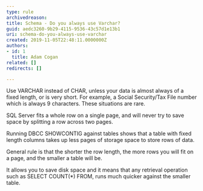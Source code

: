 ```yaml
---
type: rule
archivedreason: 
title: Schema - Do you always use Varchar?
guid: aedc3260-9b29-4115-9536-43c57d1e13b1
uri: schema-do-you-always-use-varchar
created: 2019-11-05T22:48:11.0000000Z
authors:
- id: 1
  title: Adam Cogan
related: []
redirects: []

---
```


Use VARCHAR instead of CHAR, unless your data is almost always of a fixed length, or is very short. For example, a Social Security/Tax File number which is always 9 characters. These situations are rare.

SQL Server fits a whole row on a single page, and will never try to save space by splitting a row across two pages.

Running DBCC SHOWCONTIG against tables shows that a table with fixed length columns takes up less pages of storage space to store rows of data.

General rule is that the shorter the row length, the more rows you will fit on a page, and the smaller a table will be.

It allows you to save disk space and it means that any retrieval operation such as SELECT COUNT(\*) FROM, runs much quicker against the smaller table.

<!--endintro-->
